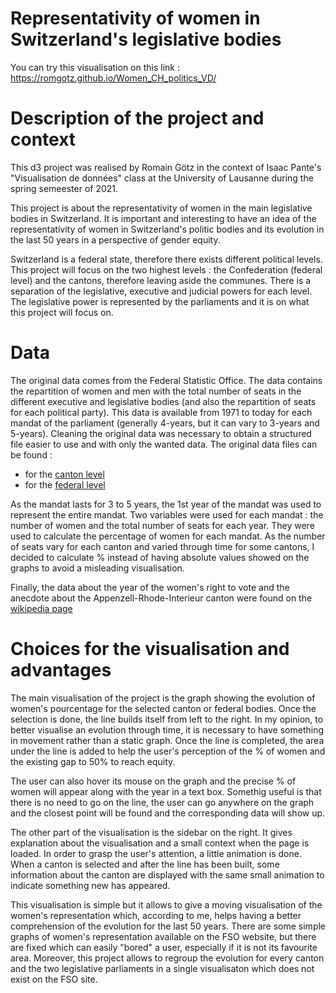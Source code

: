 # Representativity of women in Switzerland's legislative bodies
You can try this visualisation on this link : https://romgotz.github.io/Women_CH_politics_VD/

# Description of the project and context
This d3 project was realised by Romain Götz in the context of Isaac Pante's "Visualisation de données" class at the University of Lausanne during the spring semeester of 2021.

This project is about the representativity of women in the main legislative bodies in Switzerland. It is important and interesting to have an idea of the representativity of women in Switzerland's politic bodies and its evolution in the last 50 years in a perspective of gender equity.

Switzerland is a federal state, therefore there exists different political levels. This project will focus on the two highest levels : the Confederation (federal level) and the cantons, therefore leaving aside the communes. There is a separation of the legislative, executive and judicial powers for each level. The legislative power is represented by the parliaments and it is on what this project will focus on.

# Data 
The original data comes from the Federal Statistic Office. The data contains the repartition of women and men with the total number of seats in the different executive and legislative bodies (and also the repartition of seats for each political party). This data is available from 1971 to today for each mandat of the parliament (generally 4-years, but it can vary to 3-years and 5-years). Cleaning the original data was necessary to obtain a structured file easier to use and with only the wanted data.
The original data files can be found :
- for the [canton level](https://www.bfs.admin.ch/bfs/fr/home/statistiques/politique/elections/femmes.assetdetail.16884142.html)
- for the [federal level](https://www.bfs.admin.ch/bfs/fr/home/statistiques/politique/elections/femmes.assetdetail.17205066.html)

As the mandat lasts for 3 to 5 years, the 1st year of the mandat was used to represent the entire mandat. Two variables were used for each mandat : the number of women and the total number of seats for each year. They were used to calculate the percentage of women for each mandat. As the number of seats vary for each canton and varied through time for some cantons, I decided to calculate % instead of having absolute values showed on the graphs to avoid a misleading visualisation. 

Finally, the data about the year of the women's right to vote and the anecdote about the Appenzell-Rhode-Interieur canton were found on the [wikipedia page](https://fr.wikipedia.org/wiki/Suffrage_f%C3%A9minin_en_Suisse#Niveau_cantonal)

# Choices for the visualisation and advantages

The main visualisation of the project is the graph showing the evolution of women's pourcentage for the selected canton or federal bodies. Once the selection is done, the line builds itself from left to the right. In my opinion, to better visualise an evolution through time, it is necessary to have something in movement rather than a static graph. Once the line is completed, the area under the line is added to help the user's perception of the % of women and the existing gap to 50% to reach equity. 

The user can also hover its mouse on the graph and the precise % of women will appear along with the year in a text box. Somethig useful is that there is no need to go on the line, the user can go anywhere on the graph and the closest point will be found and the corresponding data will show up. 

The other part of the visualisation is the sidebar on the right. It gives explanation about the visualisation and a small context when the page is loaded. In order to grasp the user's attention, a little animation is done. When a canton is selected and after the line has been built, some information about the canton are displayed with the same small animation to indicate something new has appeared.

This visualisation is simple but it allows to give a moving visualisation of the women's representation which, according to me, helps having a better comprehension of the evolution for the last 50 years. There are some simple graphs of women's representation available on the FSO website, but there are fixed which can easily "bored" a user, especially if it is not its favourite area. Moreover, this project allows to regroup the evolution for every canton and the two legislative parliaments in a single visualisaton which does not exist on the FSO site.  
